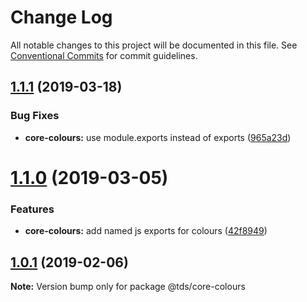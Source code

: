 # Change Log

All notable changes to this project will be documented in this file.
See [Conventional Commits](https://conventionalcommits.org) for commit guidelines.

## [1.1.1](https://github.com/telusdigital/tds/compare/@tds/core-colours@1.1.0...@tds/core-colours@1.1.1) (2019-03-18)


### Bug Fixes

* **core-colours:** use module.exports instead of exports ([965a23d](https://github.com/telusdigital/tds/commit/965a23d))





# [1.1.0](https://github.com/telusdigital/tds/compare/@tds/core-colours@1.0.1...@tds/core-colours@1.1.0) (2019-03-05)


### Features

* **core-colours:** add named js exports for colours ([42f8949](https://github.com/telusdigital/tds/commit/42f8949))





## [1.0.1](https://github.com/telusdigital/tds/compare/@tds/core-colours@1.0.0...@tds/core-colours@1.0.1) (2019-02-06)

**Note:** Version bump only for package @tds/core-colours
